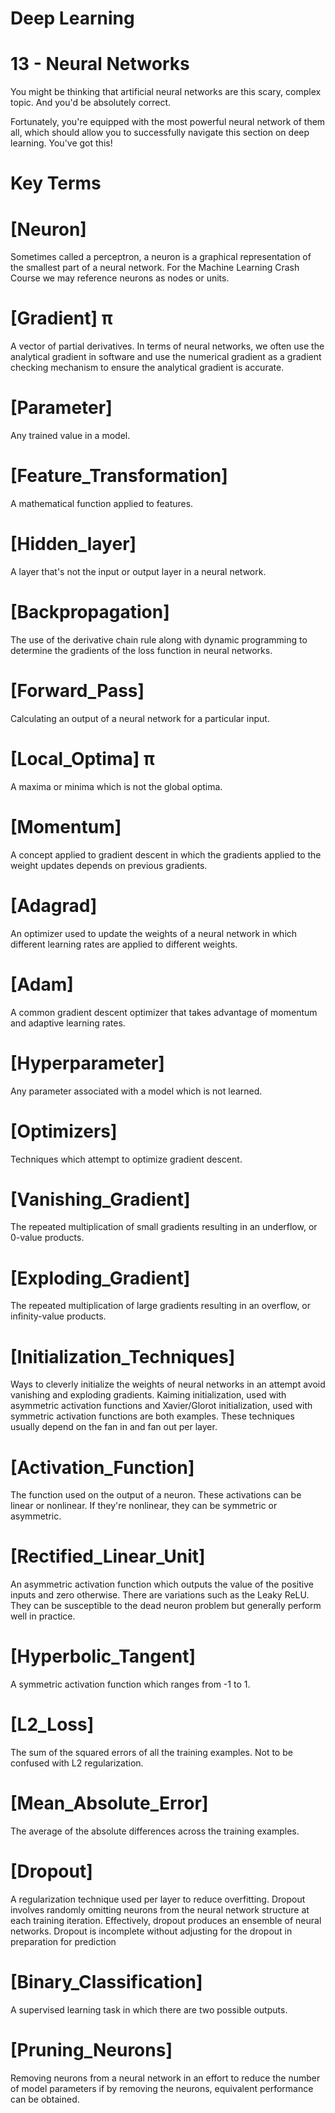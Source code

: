 # Deep Learning

# 13 - Neural Networks

You might be thinking that artificial neural networks are this scary, complex 
topic. And you'd be absolutely correct.

Fortunately, you're equipped with the most powerful neural network of them all, 
which should allow you to successfully navigate this section on deep learning. 
You've got this!

# Key Terms

# [Neuron]
Sometimes called a perceptron, a neuron is a graphical representation of the 
smallest part of a neural network. For the Machine Learning Crash Course we 
may reference neurons as nodes or units.

# [Gradient] π
A vector of partial derivatives. In terms of neural networks, we often use the 
analytical gradient in software and use the numerical gradient as a gradient 
checking mechanism to ensure the analytical gradient is accurate.

# [Parameter]
Any trained value in a model.

# [Feature_Transformation]
A mathematical function applied to features.

# [Hidden_layer]
A layer that's not the input or output layer in a neural network.

# [Backpropagation]
The use of the derivative chain rule along with dynamic programming to determine 
the gradients of the loss function in neural networks.

# [Forward_Pass]
Calculating an output of a neural network for a particular input.    

# [Local_Optima] π
A maxima or minima which is not the global optima.
    
# [Momentum]
A concept applied to gradient descent in which the gradients applied to the weight 
updates depends on previous gradients.
    
# [Adagrad]
An optimizer used to update the weights of a neural network in which different 
learning rates are applied to different weights.

# [Adam]
A common gradient descent optimizer that takes advantage of momentum and adaptive 
learning rates.

# [Hyperparameter]
Any parameter associated with a model which is not learned.
    
# [Optimizers]
Techniques which attempt to optimize gradient descent.
    
# [Vanishing_Gradient]
The repeated multiplication of small gradients resulting in an underflow, or 
0-value products.
    
# [Exploding_Gradient]
The repeated multiplication of large gradients resulting in an overflow, or 
infinity-value products.
    
# [Initialization_Techniques]
Ways to cleverly initialize the weights of neural networks in an attempt avoid 
vanishing and exploding gradients. Kaiming initialization, used with asymmetric 
activation functions and Xavier/Glorot initialization, used with symmetric 
activation functions are both examples. These techniques usually depend on the 
fan in and fan out per layer.
    
# [Activation_Function]
The function used on the output of a neuron. These activations can be linear or 
nonlinear. If they're nonlinear, they can be symmetric or asymmetric.

# [Rectified_Linear_Unit]
An asymmetric activation function which outputs the value of the positive inputs 
and zero otherwise. There are variations such as the Leaky ReLU. They can be 
susceptible to the dead neuron problem but generally perform well in practice.
    
# [Hyperbolic_Tangent]
A symmetric activation function which ranges from -1 to 1.
    
# [L2_Loss]
The sum of the squared errors of all the training examples. Not to be confused 
with L2 regularization.
    
# [Mean_Absolute_Error]
The average of the absolute differences across the training examples.
    
# [Dropout]
A regularization technique used per layer to reduce overfitting. Dropout involves 
randomly omitting neurons from the neural network structure at each training 
iteration. Effectively, dropout produces an ensemble of neural networks. Dropout 
is incomplete without adjusting for the dropout in preparation for prediction
    
# [Binary_Classification]
A supervised learning task in which there are two possible outputs.
    
# [Pruning_Neurons]
Removing neurons from a neural network in an effort to reduce the number of model 
parameters if by removing the neurons, equivalent performance can be obtained.
